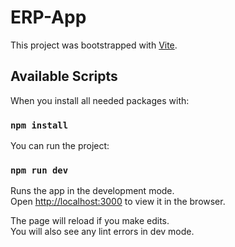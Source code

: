 # ERP-App

This project was bootstrapped with [Vite](https://vitejs.dev/).

## Available Scripts

When you install all needed packages with:

### `npm install`

You can run the project:

### `npm run dev`

Runs the app in the development mode.\
Open [http://localhost:3000](http://localhost:3000) to view it in the browser.

The page will reload if you make edits.\
You will also see any lint errors in dev mode.
